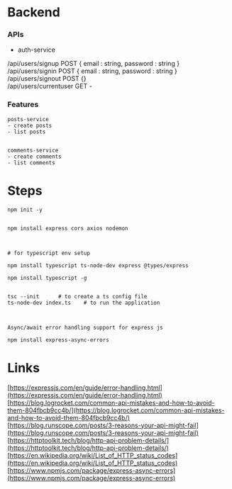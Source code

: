 # Backend  






### APIs  

- auth-service

/api/users/signup	POST	{ email : string, password : string }  
/api/users/signin	POST	{ email : string, password : string }  
/api/users/signout	POST	{}  
/api/users/currentuser	GET	-


### Features  

```
posts-service
- create posts
- list posts


comments-service
- create comments
- list comments

```



# Steps  

```
npm init -y 


npm install express cors axios nodemon



# for typescript env setup

npm install typescript ts-node-dev express @types/express   

npm install typescript -g


tsc --init		# to create a ts config file  
ts-node-dev index.ts	# to run the application  



Async/await error handling support for express js

npm install express-async-errors

```


# Links

[https://expressjs.com/en/guide/error-handling.html](https://expressjs.com/en/guide/error-handling.html)  
[https://blog.logrocket.com/common-api-mistakes-and-how-to-avoid-them-804fbcb9cc4b/](https://blog.logrocket.com/common-api-mistakes-and-how-to-avoid-them-804fbcb9cc4b/)  
[https://blog.runscope.com/posts/3-reasons-your-api-might-fail](https://blog.runscope.com/posts/3-reasons-your-api-might-fail)  
[https://httptoolkit.tech/blog/http-api-problem-details/](https://httptoolkit.tech/blog/http-api-problem-details/)  
[https://en.wikipedia.org/wiki/List_of_HTTP_status_codes](https://en.wikipedia.org/wiki/List_of_HTTP_status_codes)  
[https://www.npmjs.com/package/express-async-errors](https://www.npmjs.com/package/express-async-errors)  
